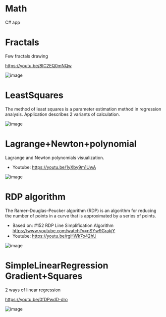 # Math
C# app

# Fractals
Few fractals drawing

https://youtu.be/8IC2EQ0mNQw

![image](https://github.com/tltrus/MATH/assets/77125487/31a19d7a-c58f-4b77-a776-513943c06760)


# LeastSquares
The method of least squares is a parameter estimation method in regression analysis.
Application describes 2 variants of calculation.

![image](https://github.com/tltrus/MATH/assets/77125487/de1a1313-0163-4e82-b591-a507d39af877)


# Lagrange+Newton+polynomial
Lagrange and Newton polynomials visualization.

- Youtube: https://youtu.be/1yXby9m1UwA

![image](https://github.com/tltrus/MATH/assets/77125487/c6c538f7-6a6b-4741-a8e3-c2410f08958a)

# RDP algorithm
The Ramer–Douglas–Peucker algorithm (RDP) is an algorithm for reducing the number of points in a curve that is approximated by a series of points.

- Based on: #152 RDP Line Simplification Algorithm https://www.youtube.com/watch?v=nSYw9GrakjY
- Youtube: https://youtu.be/rgHWk7o42hU

![image](https://github.com/tltrus/MATH/assets/77125487/d5116e2a-ac38-4ea1-b86f-690d57625dbb)


# SimpleLinearRegression Gradient+Squares
2 ways of linear regression

https://youtu.be/0fDPwdD-dro

![image](https://github.com/tltrus/MATH/assets/77125487/ea342da9-7db1-49a5-bf13-1ee0bbe98c2d)
